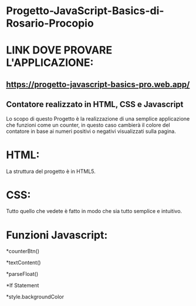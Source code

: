 # Progetto-JavaScript-Basics-di-Rosario-Procopio

# LINK DOVE PROVARE L'APPLICAZIONE:
## https://progetto-javascript-basics-pro.web.app/

## Contatore realizzato in HTML, CSS e Javascript

Lo scopo di questo Progetto è la realizzazione di una semplice applicazione che funzioni come un counter, in questo caso cambierà il colore del contatore in base ai numeri positivi o negativi visualizzati sulla pagina.

# HTML:

La struttura del progetto è in HTML5.

# CSS:

Tutto quello che vedete è fatto in modo che sia tutto semplice e intuitivo.

# Funzioni Javascript:

*counterBtn()

*textContent()

*parseFloat()

*If Statement

*style.backgroundColor
